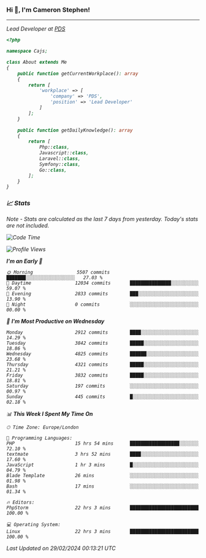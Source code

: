 ### Hi 👋, I'm Cameron Stephen!
<hr>
<p><em>Lead Developer at <a href="https://prindatasolutions.co.uk">PDS</a></p>


```php
<?php

namespace Cajs;

class About extends Me
{
    public function getCurrentWorkplace(): array
    {
        return [
            'workplace' => [
                'company' => 'PDS',
                'position' => 'Lead Developer'
            ]
        ];
    }

    public function getDailyKnowledge(): array
    {
        return [
            Php::class,
            Javascript::class,
            Laravel::class,
            Symfony::class,
            Go::class,
        ];
    }
}
```

### 📈 Stats
<p><em>Note - Stats are calculated as the last 7 days from yesterday. Today's stats are not included.</em></p>


<!--START_SECTION:waka-->
![Code Time](http://img.shields.io/badge/Code%20Time-3%2C702%20hrs%2028%20mins-blue)

![Profile Views](http://img.shields.io/badge/Profile%20Views-0-blue)

**I'm an Early 🐤** 

```text
🌞 Morning                5507 commits        ███████░░░░░░░░░░░░░░░░░░   27.03 % 
🌆 Daytime                12034 commits       ███████████████░░░░░░░░░░   59.07 % 
🌃 Evening                2833 commits        ███░░░░░░░░░░░░░░░░░░░░░░   13.90 % 
🌙 Night                  0 commits           ░░░░░░░░░░░░░░░░░░░░░░░░░   00.00 % 
```
📅 **I'm Most Productive on Wednesday** 

```text
Monday                   2912 commits        ████░░░░░░░░░░░░░░░░░░░░░   14.29 % 
Tuesday                  3842 commits        █████░░░░░░░░░░░░░░░░░░░░   18.86 % 
Wednesday                4825 commits        ██████░░░░░░░░░░░░░░░░░░░   23.68 % 
Thursday                 4321 commits        █████░░░░░░░░░░░░░░░░░░░░   21.21 % 
Friday                   3832 commits        █████░░░░░░░░░░░░░░░░░░░░   18.81 % 
Saturday                 197 commits         ░░░░░░░░░░░░░░░░░░░░░░░░░   00.97 % 
Sunday                   445 commits         █░░░░░░░░░░░░░░░░░░░░░░░░   02.18 % 
```


📊 **This Week I Spent My Time On** 

```text
🕑︎ Time Zone: Europe/London

💬 Programming Languages: 
PHP                      15 hrs 54 mins      ██████████████████░░░░░░░   72.10 % 
textmate                 3 hrs 52 mins       ████░░░░░░░░░░░░░░░░░░░░░   17.60 % 
JavaScript               1 hr 3 mins         █░░░░░░░░░░░░░░░░░░░░░░░░   04.79 % 
Blade Template           26 mins             ░░░░░░░░░░░░░░░░░░░░░░░░░   01.98 % 
Bash                     17 mins             ░░░░░░░░░░░░░░░░░░░░░░░░░   01.34 % 

🔥 Editors: 
PhpStorm                 22 hrs 3 mins       █████████████████████████   100.00 % 

💻 Operating System: 
Linux                    22 hrs 3 mins       █████████████████████████   100.00 % 
```


 Last Updated on 29/02/2024 00:13:21 UTC
<!--END_SECTION:waka-->

